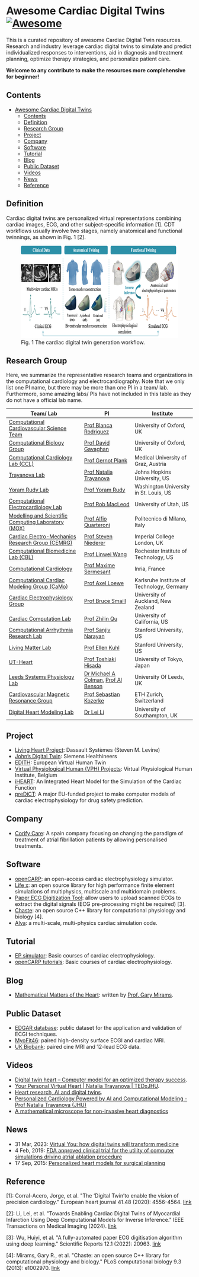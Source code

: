 
# Awesome Cardiac Digital Twins [![Awesome](https://awesome.re/badge.svg)](https://github.com/lileitech/Awesome-Cardiac-Digital-Twins)

This is a curated repository of awesome Cardiac Digital Twin resources. Research and industry leverage cardiac digital twins to simulate and predict individualized responses to interventions, aid in diagnosis and treatment planning, optimize therapy strategies, and personalize patient care.

**Welcome to any contribute to make the resources more complehensive for beginner!**

## Contents

- [Awesome Cardiac Digital Twins ](#awesome-cardiac-digital-twins-)
  - [Contents](#contents)
  - [Definition](#definition)
  - [Research Group](#research-group)
  - [Project](#project)
  - [Company](#company)
  - [Software](#software)
  - [Tutorial](#tutorial)
  - [Blog](#blog)
  - [Public Dataset](#public-dataset)
  - [Videos](#videos)
  - [News](#news)
  - [Reference](#reference)

## Definition

Cardiac digital twins are personalized virtual representations combining cardiac images, ECG, and other subject-specific information [1].
CDT workflows usually involve two stages, namely anatomical and functional twinnings, as shown in Fig. 1 [2].

<figure>
  <img src="images/fig_cardiac_digital_twins.png" alt="CDTs" style="width:750px;height:250px;">
  <figcaption>Fig. 1 The cardiac digital twin generation workflow.</figcaption>
</figure>

## Research Group

Here, we summarize the representative research teams and organizations in the computational cardiology and electrocardiography. Note that we only list one PI name, but there may be more than one PI in a team/ lab. Furthermore, some amazing labs/ PIs have not included in this table as they do not have a official lab name.

| Team/ Lab                                                                    | PI                | Institute                                       |
|-------------------------------------------------------------------------------------------------|-------------------|------------------------------------------------|
| [Computational Cardiovascular Science Team](https://www.cs.ox.ac.uk/ccs/index.html)             | [Prof Blanca Rodriguez](https://scholar.google.com/citations?user=qYidL6sAAAAJ&hl=en)  | University of Oxford, UK  |
| [Computational Biology Group](https://www.cs.ox.ac.uk/compbio/)             | [Prof David Gavaghan](https://scholar.google.com/citations?user=riGX3YsAAAAJ&hl=en)  | University of Oxford, UK  |
| [Computational Cardiology Lab (CCL)](https://ccl.medunigraz.at/)                                | [Prof Gernot Plank](https://scholar.google.com/citations?user=HAYpTDYAAAAJ&hl=en)      | Medical University of Graz, Austria             |
| [Trayanova Lab](http://www.trayanovalab.org/)                                                    | [Prof Natalia Trayanova](https://scholar.google.com/citations?user=oY3ePQ8AAAAJ&hl=en) | Johns Hopkins University, US                 |
| [Yoram Rudy Lab](https://rudylab.wustl.edu/)                                        | [Prof Yoram Rudy](https://rudylab.wustl.edu/people/yoram_rudy/)            | Washington University in St. Louis, US                 |
| [Computational Electrocardiology Lab](https://cvrti.utah.edu/the-macleod-laboratory/)            | [Prof Rob MacLeod](https://scholar.google.com/citations?user=seAo310AAAAJ&hl=en)       | University of Utah, US                         |
| [Modelling and Scientific Computing Laboratory (MOX)](https://mox.polimi.it/)                    | [Prof Alfio Quarteroni](https://scholar.google.it/citations?user=U-iDlKcAAAAJ&hl=en)  | Politecnico di Milano, Italy                    |
| [Cardiac Electro-Mechanics Research Group (CEMRG)](https://www.cemrg.co.uk/)                    | [Prof Steven Niederer](https://scholar.google.com/citations?user=rtBzy78AAAAJ&hl=en)   | Imperial College London, UK                    |
| [Computational Biomedicine Lab (CBL)](https://pht180.rit.edu/cblwang/)                           | [Prof Linwei Wang](https://scholar.google.com/citations?user=CG56DzcAAAAJ&hl=en)       | Rochester Institute of Technology, US          |
| [Computational Cardiology](https://team.inria.fr/epione/en/computational-cardiology/)            | [Prof Maxime Sermesant](https://scholar.google.com/citations?user=LTDUiAkAAAAJ&hl=en)  | Inria, France                                   |
| [Computational Cardiac Modeling Group (CaMo)](https://www.ibt.kit.edu/english/camo.php)          | [Prof Axel Loewe](https://scholar.google.de/citations?user=dLThgu0AAAAJ&hl=de)        | Karlsruhe Institute of Technology, Germany      |
| [Cardiac Electrophysiology Group](https://www.auckland.ac.nz/en/abi/our-research/research-groups-themes/cardiac-electrophysiology.html) | [Prof Bruce Smaill](https://scholar.google.co.nz/citations?user=mUlyaLsAAAAJ&hl=en) | University of Auckland, New Zealand     |
| [Cardiac Computation Lab](https://cclab.med.ucla.edu/)                                           | [Prof Zhilin Qu](https://scholar.google.com/citations?user=WD2JcI4AAAAJ&hl=en)         | University of California, US                    |
| [Computational Arrhythmia Research Lab](http://web.stanford.edu/group/narayanlab/cgi-bin/wordpress/) | [Prof Sanjiv Narayan](https://scholar.google.com/citations?user=355c8nQAAAAJ&hl=en) | Stanford University, US                         |
| [Living Matter Lab](https://livingmatter.stanford.edu/)                                           | [Prof Ellen Kuhl](https://scholar.google.com/citations?hl=en&user=jjQDKYYAAAAJ&view_op=list_works&sortby=pubdate)        | Stanford University, US                         |
| [UT-Heart](http://ut-heart.com/)                                                                 | [Prof Toshiaki Hisada](https://dblp.org/pid/29/2299.html)   | University of Tokyo, Japan                      |
| [Leeds Systems Physiology Lab](http://physicsoftheheart.com/LCPL.html)                            | [Dr Michael A Colman](https://scholar.google.co.uk/citations?user=l8u7gSsAAAAJ&hl=en), [Prof Al Benson](https://scholar.google.co.uk/citations?user=XtVFdUkAAAAJ&hl=en) | University Of Leeds, UK             |
| [Cardiovascular Magnetic Resonance Group](https://cmr.ethz.ch/)                                        | [Prof Sebastian Kozerke](https://scholar.google.ch/citations?user=Y8rEIXMAAAAJ&hl=de)            | ETH Zurich, Switzerland                   |
| [Digital Heart Modeling Lab](https://lileitech.github.io/)                                        | [Dr Lei Li](https://scholar.google.com/citations?user=--CYiuwAAAAJ&hl=en)            | University of Southampton, UK                   |

## Project

- [Living Heart Project](https://www.3ds.com/products-services/simulia/solutions/life-sciences-healthcare/the-living-heart-project/): Dassault Systèmes (Steven M. Levine)
- [John’s Digital Twin](https://www.siemens-healthineers.com/perspectives/patient-twin-johns-heart): Siemens Healthineers
- [EDITH](https://www.edith-csa.eu/edith/): European Virtual Human Twin
- [Virtual Physiological Human (VPH) Projects](https://www.vph-institute.org/): Virtual Physiological Human Institute, Belgium
- [iHEART](https://iheart.polimi.it/en/home/): An Integrated Heart Model for the Simulation of the Cardiac Function
- [preDiCT](https://podcasts.ox.ac.uk/predict-cardiac-electrophysiology-modeling): A major EU-funded project to make computer models of cardiac electrophysiology for drug safety prediction.

## Company

- [Corify Care](https://corify.es/): A spain company focusing on changing the paradigm of treatment of atrial fibrillation patients by allowing personalised treatments.

## Software

- [openCARP](https://opencarp.org/): an open-access cardiac electrophysiology simulator.
- [Life x](https://lifex.gitlab.io/cfd.html): an open source library for high performance finite element simulations of multiphysics, multiscale and multidomain problems.
- [Paper ECG Digitization Tool](http://ecg-digitisation.hh.med.ic.ac.uk:8050/): allow users to upload scanned ECGs to extract the digital signals (ECG pre-processing might be required) [3].
- [Chaste](https://github.com/Chaste): an open source C++ library for computational physiology and biology [4].
- [Alya](https://compbiomedeu.github.io/applications/Alya/Alya.html): a multi-scale, multi-physics cardiac simulation code.

## Tutorial

- [EP simulator](https://www.ep-simulator.com/): Basic courses of cardiac electrophysiology.
- [openCARP tutorials](https://opencarp.org/documentation/video-tutorials): Basic courses of cardiac electrophysiology.

## Blog

- [Mathematical Matters of the Heart](https://mirams.wordpress.com/): written by [Prof. Gary Mirams](https://www.maths.nottingham.ac.uk/plp/pmzgm/).

## Public Dataset

- [EDGAR database](https://www.ecg-imaging.org/edgar-database): public dataset for the application and validation of ECGI techniques.
- [MyoFit46](https://myofit46.com/): paired high-density surface ECGI and cardiac MRI.
- [UK Biobank](https://www.ukbiobank.ac.uk/): paired cine MRI and 12-lead ECG data.

## Videos

- [Digital twin heart – Computer model for an optimized therapy success](https://www.youtube.com/watch?v=skr_cjJJFrc).
- [Your Personal Virtual Heart | Natalia Trayanova | TEDxJHU](https://www.youtube.com/watch?v=wSDMPxGGy3A&t=618s).
- [Heart research, AI and digital twins](https://www.youtube.com/watch?v=jZz9TfvRHs4).
- [Personalized Cardiology Powered by AI and Computational Modeling - Prof Natalia Trayanova (JHU)](https://www.youtube.com/watch?v=kcwMSqtFPOQ&t=2381s)
- [A mathematical microscope for non-invasive heart diagnostics](https://www.youtube.com/watch?v=ehL-YDc6-5w)

## News

- 31 Mar, 2023: [Virtual You: how digital twins will transform medicine](https://blog.sciencemuseum.org.uk/virtual-you-how-digital-twins-will-transform-medicine/)
- 4 Feb, 2019: [FDA approved clinical trial for the utility of computer simulations driving atrial ablation procedure](https://heartadvance.jhu.edu/2019/02/04/fda-approves-dr-trayanovas-application-for-atrial-ablation-clinical-trial/)
- 17 Sep, 2015: [Personalized heart models for surgical planning](https://news.mit.edu/2015/3-d-printed-heart-models-surgery-0917)

## Reference

[1]: Corral-Acero, Jorge, et al. "The ‘Digital Twin’to enable the vision of precision cardiology." European heart journal 41.48 (2020): 4556-4564. [link](https://academic.oup.com/eurheartj/article/41/48/4556/5775673)

[2]: Li, Lei, et al. "Towards Enabling Cardiac Digital Twins of Myocardial Infarction Using Deep Computational Models for Inverse Inference." IEEE Transactions on Medical Imaging (2024). [link](https://ieeexplore.ieee.org/abstract/document/10440104)

[3]: Wu, Huiyi, et al. "A fully-automated paper ECG digitisation algorithm using deep learning." Scientific Reports 12.1 (2022): 20963. [link](https://www.ncbi.nlm.nih.gov/pmc/articles/PMC9722713/)

[4]: Mirams, Gary R., et al. "Chaste: an open source C++ library for computational physiology and biology." PLoS computational biology 9.3 (2013): e1002970. [link](https://journals.plos.org/ploscompbiol/article?id=10.1371/journal.pcbi.1002970)